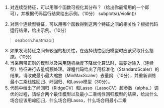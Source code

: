 1. 对连续型特征，可以用哪个函数可视化其分布？（给出你最常用的一个即可），并根据代码运行结果给出示例。（10分） 
subplots()/violin()/
> 
2. 对两个连续型特征，可以用哪个函数得到这两个特征之间的相关性？根据代码运行结果，给出示例。（10分）
> seaborn.heatmap()
 
3. 如果发现特征之间有较强的相关性，在选择线性回归模型时应该采取什么措施。（10分） 
4. 当采用带正则的模型以及采用随机梯度下降优化算法时，需要对输入（连续型）特征进行去量纲预处理。课程代码给出了用标准化（StandardScaler）的结果，请改成最小最大缩放（MinMaxScaler）去量纲 （10分），并重新训练最小二乘线性回归、岭回归、和Lasso模型（30分）。 
5. 代码中给出了岭回归（RidgeCV）和Lasso（LassoCV）超参数（alpha_）调优的过程，请结合两个最佳模型以及最小二乘线性回归模型的结果，给出什么场合应该用岭回归，什么场合用Lasso，什么场合用最小二乘